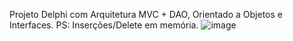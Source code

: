 Projeto Delphi com Arquitetura MVC + DAO, Orientado a Objetos e Interfaces.
PS: Inserções/Delete em memória.
![image](https://github.com/DevMMenezes/DelphiArq/assets/92896461/98ad2716-996f-42f3-b804-5163dd69a695)
